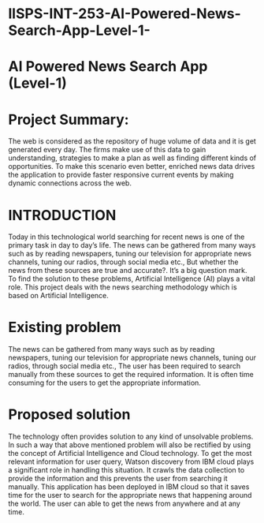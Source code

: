 # llSPS-INT-253-AI-Powered-News-Search-App-Level-1-
# AI Powered News Search App (Level-1)
# Project Summary:
The web is considered as the repository of huge volume of data and it is get generated every day. The firms make use of this data to gain understanding, strategies to make a plan as well as finding different kinds of opportunities. To make this scenario even better, enriched news data drives the application to provide faster responsive current events by making dynamic connections across the web.

# INTRODUCTION
Today in this technological world searching for recent news is one of the primary task in day to day’s life. The news  can be gathered from many ways  such as by reading newspapers, tuning our television for appropriate news channels, tuning our radios, through social media etc., But whether the news from these sources are true and accurate?. It’s a big question mark. To find the solution to these problems, Artificial Intelligence (AI) plays a vital role. This project deals with the news searching methodology which is based on Artificial Intelligence.

# Existing problem
The news can be gathered from many ways such as by reading newspapers, tuning our television for appropriate news channels, tuning our radios, through social media etc., The user has been required to search manually from these sources to get the required information. It is often time consuming for the users to get the appropriate information.

# Proposed solution
The technology often provides solution to any kind of unsolvable problems. In such a way that above mentioned problem will also be rectified by using the concept of Artificial Intelligence and Cloud technology. To get the most relevant information for user query, Watson discovery from IBM cloud plays a significant role in handling this situation. It crawls the data collection to provide the information and this prevents the user from searching it manually. This application has been deployed in IBM cloud so that it saves time for the user to search for the appropriate news that happening around the world. The user can able to get the news from anywhere and at any time.
